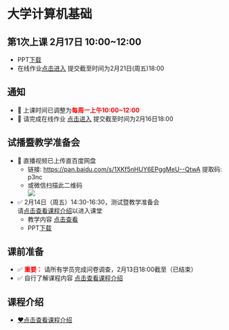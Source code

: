 # 大学计算机基础

## 第1次上课 2月17日 10:00~12:00
- PPT[下载](https://gitee.com/nixius/fc/raw/master/1Python基本元素/幻灯片.pptx)
- 在线作业[点击进入](https://wj.qq.com/s2/5438927/3460/) 提交截至时间为2月21日(周五)18:00

## 通知
- 📢 上课时间已调整为<font color=red>**每周一上午10:00~12:00**</font>
- 📢 请完成在线作业 [点击进入](https://wj.qq.com/s2/5437518/7f40/) 提交截至时间为2月16日18:00

## 试播暨教学准备会
- 📢 直播视频已上传直百度网盘
  - 链接: https://pan.baidu.com/s/1XKf5nHUY6EPggMeU--QtwA 提取码: p3nc
  - 或微信扫描此二维码  
  ![](https://gitee.com/nixius/rb/raw/master/baiduqrcode.jpg)
- ✅ 2月14日（周五）14:30-16:30，测试暨教学准备会  
  请[点击查看课程介绍](./~课程介绍/readme.md)以进入课堂
  - 教学内容 [点击查看](./0试讲暨教学准备会/readme.md)
  - PPT[下载](https://gitee.com/nixius/fc/raw/master/0试讲暨教学准备会/幻灯片.pptx)

## 课前准备
- ✅ <font color=red>**重要：**</font> 请所有学员完成问卷调查，2月13日18:00截至（已结束）
- ✅ 自行了解课程内容 [点击查看课程介绍](./~课程介绍/readme.md)

## 课程介绍
- [❤点击查看课程介绍](./~课程介绍/readme.md)
